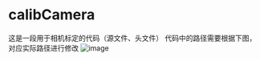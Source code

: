 # calibCamera
这是一段用于相机标定的代码（源文件、头文件）
代码中的路径需要根据下图，对应实际路径进行修改
![image](https://user-images.githubusercontent.com/62756096/225039655-c86692c3-7c8d-40f4-a4d9-d846c192fca6.png)
